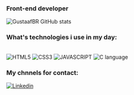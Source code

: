 
### Front-end developer

![GustaafBR GitHub stats](https://github-readme-stats.vercel.app/api?username=GustaafBR&show_icons=true&theme=tokyonight)

### What's technologies i use in my day:

<div style="display: inline-block;"><br/>
    <img alt="HTML5" src="https://img.shields.io/badge/HTML5-E34F26?style=for-the-badge&logo=html5&logoColor=white">
    <img alt="CSS3" src="https://img.shields.io/badge/CSS3-1572B6?style=for-the-badge&logo=css3&logoColor=white">
    <img alt="JAVASCRIPT" src="https://img.shields.io/badge/JavaScript-F7DF1E?style=for-the-badge&logo=javascript&logoColor=black">
    <img alt="C language" src="https://img.shields.io/badge/c-%2300599C.svg?style=for-the-badge&logo=c&logoColor=white">
</div><br/>

### My chnnels for contact: 

[![Linkedin](https://img.shields.io/badge/LinkedIn-0077B5?style=for-the-badge&logo=linkedin&logoColor=white)](https://www.linkedin.com/in/gustavo-a-f/)
